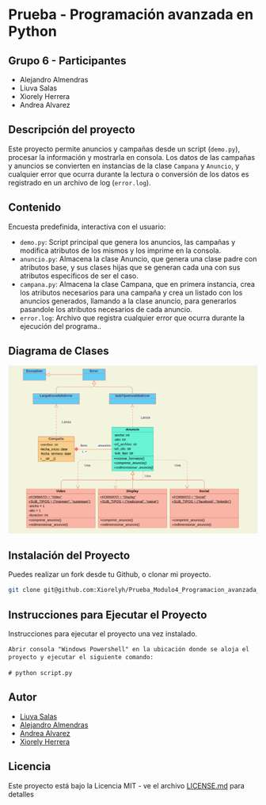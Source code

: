 ﻿# Prueba - Programación avanzada en Python

## Grupo 6 - Participantes

- Alejandro Almendras
- Liuva Salas
- Xiorely Herrera
- Andrea Alvarez

## Descripción del proyecto

Este proyecto permite anuncios y campañas desde un script (`demo.py`), procesar la información y mostrarla en consola. Los datos de las campañas y anuncios se convierten en instancias de la clase `Campana` y `Anuncio`, y cualquier error que ocurra durante la lectura o conversión de los datos es registrado en un archivo de log (`error.log`).

## Contenido

Encuesta predefinida, interactiva con el usuario:

- `demo.py`: Script principal que genera los anuncios, las campañas y modifica atributos de los mismos y los imprime en la consola.
- `anuncio.py`: Almacena la clase Anuncio, que genera una clase padre con atributos base, y sus clases hijas que se generan cada una con sus atributos especificos de ser el caso.
- `campana.py`: Almacena la clase Campana, que en primera instancia, crea los atributos necesarios para una campaña y crea un listado con los anuncios generados, llamando a la clase anuncio, para generarlos pasandole los atributos necesarios de cada anuncio.
- `error.log`: Archivo que registra cualquier error que ocurra durante la ejecución del programa..

## Diagrama de Clases
![Diagrama de clases](/Diagrama%20de%20Clases%20Prueba%20POO%20con%20Python.png)

## Instalación del Proyecto

Puedes realizar un fork desde tu Github, o clonar mi proyecto.

```bash
git clone git@github.com:Xiorelyh/Prueba_Modulo4_Programacion_avanzada_en_Python.git
```

## Instrucciones para Ejecutar el Proyecto

Instrucciones para ejecutar el proyecto una vez instalado.

```Windows Powershell
Abrir consola "Windows Powershell" en la ubicación donde se aloja el proyecto y ejecutar el siguiente comando:

# python script.py 

```

## Autor

- [Liuva Salas](https://github.com/LiuvaSalas)
- [Alejandro Almendras](https://github.com/Almendras2024)
- [Andrea Alvarez](https://github.com/Andrea-Alvarez-Gonzalez)
- [Xiorely Herrera](https://github.com/Xiorelyh)

## Licencia

Este proyecto está bajo la Licencia MIT - ve el archivo [LICENSE.md](LICENSE) para detalles
